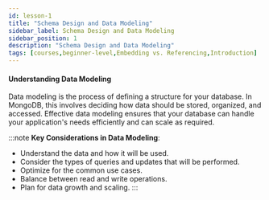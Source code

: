 ```yaml
---
id: lesson-1
title: "Schema Design and Data Modeling"
sidebar_label: Schema Design and Data Modeling
sidebar_position: 1
description: "Schema Design and Data Modeling"
tags: [courses,beginner-level,Embedding vs. Referencing,Introduction]
--- 
```


#### Understanding Data Modeling

Data modeling is the process of defining a structure for your database. In MongoDB, this involves deciding how data should be stored, organized, and accessed. Effective data modeling ensures that your database can handle your application's needs efficiently and can scale as required.

:::note
**Key Considerations in Data Modeling**:
- Understand the data and how it will be used.
- Consider the types of queries and updates that will be performed.
- Optimize for the common use cases.
- Balance between read and write operations.
- Plan for data growth and scaling.
:::

